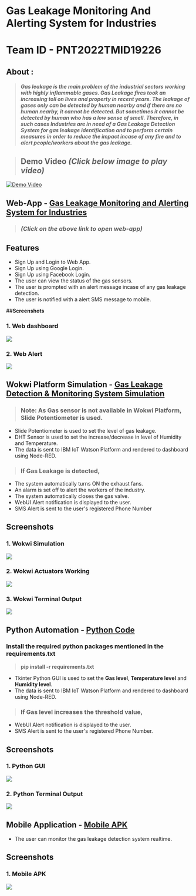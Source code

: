 # Gas Leakage Monitoring And Alerting System for Industries
# Team ID - PNT2022TMID19226

## **About :** 
> ##### Gas leakage is the main problem of the industrial sectors working with highly inflammable gases. Gas Leakage fires took an increasing toll on lives and property in recent years. The leakage of gases only can be detected by human nearby and if there are no human nearby, it cannot be detected. But sometimes it cannot be detected by human who has a low sense of smell. Therefore, in such cases Industries are in need of a Gas Leakage Detection System for gas leakage identification and to perform certain measures in order to reduce the impact incase of any fire and to alert people/workers about the gas leakage.

> ## **Demo Video** *(Click below image to play video)*
[![Demo Video](https://i.ibb.co/b35DM4Z/PNT2022-TMID19226.png)](https://github.com/IBM-EPBL/IBM-Project-5462-1658765976/blob/main/Final%20Deliverables/PNT2022TMID19226_Final-Demo.mp4)

## **Web-App -**  [Gas Leakage Monitoring and Alerting System for Industries](https://monitor-gas-leakage.web.app/)
> ### *(Click on the above link to open web-app)*
## **Features**
*   Sign Up and Login to Web App.
*   Sign Up using Google Login.
*   Sign Up using Facebook Login.
*   The user can view the status of the gas sensors.
*   The user is prompted with an alert message incase of any gas leakage detection.
*   The user is notified with a alert SMS message to mobile.


##**Screenshots**
### 1.   Web dashboard
![](https://raw.githubusercontent.com/IBM-EPBL/IBM-Project-5462-1658765976/main/Final%20Deliverables/Web%20App/Web%20Dashboard.png?raw=true)
### 2.   Web Alert
![](https://github.com/IBM-EPBL/IBM-Project-5462-1658765976/blob/main/Final%20Deliverables/Web%20App/Web%20Alert.png?raw=true)


## **Wokwi Platform Simulation -** [Gas Leakage Detection & Monitoring System Simulation](https://wokwi.com/projects/347054810744226388)

> ### Note: As Gas sensor is not available in Wokwi Platform, Slide Potentiometer is used.

*   Slide Potentiometer is used to set the level of gas leakage.
*   DHT Sensor is used to set the increase/decrease in level of Humidity and Temperature.
*  The data is sent to IBM IoT Watson Platform and rendered to dashboard using Node-RED.

> ### If Gas Leakage is detected,

*   The system automatically turns ON the exhaust fans. 
*   An alarm is set off to alert the workers of the industry. 
*   The system automatically closes the gas valve.
*   WebUI Alert notification is displayed to the user.
*   SMS Alert is sent to the user's registered Phone Number
## **Screenshots**
### 1.   Wokwi Simulation
![](https://github.com/IBM-EPBL/IBM-Project-5462-1658765976/blob/main/Final%20Deliverables/Wokwi%20Simulation/Wokwi%20Simulation.png?raw=true)
### 2.   Wokwi Actuators Working
![](https://github.com/IBM-EPBL/IBM-Project-5462-1658765976/blob/main/Final%20Deliverables/Wokwi%20Simulation/Valve%20Close%2C%20Alarm%2C%20Exhaust%20Fan.png?raw=true)
### 3.   Wokwi Terminal Output
![](https://github.com/IBM-EPBL/IBM-Project-5462-1658765976/blob/main/Final%20Deliverables/Wokwi%20Simulation/Wokwi%20Terminal%20Output.png?raw=true)



## **Python Automation -** [Python Code](https://github.com/IBM-EPBL/IBM-Project-5462-1658765976/blob/main/Project%20Development%20Phase/Sprint%201/PNT2022TMID19226%20-%20Python%20Automation/Python%20Automation%20Code.py)
### Install the required python packages mentioned in the requirements.txt
>  **pip install -r requirements.txt**

*   Tkinter Python GUI is used to set the **Gas level**, **Temperature level** and **Humidity level**. 
*   The data is sent to IBM IoT Watson Platform and rendered to dashboard using Node-RED.

> ### If Gas level increases the threshold value,

*   WebUI Alert notification is displayed to the user.
*   SMS Alert is sent to the user's registered Phone Number.
## **Screenshots**
### 1.   Python GUI
![](https://github.com/IBM-EPBL/IBM-Project-5462-1658765976/blob/main/Final%20Deliverables/Python%20Automation/Python%20GUI.png?raw=true)
### 2.   Python Terminal Output
![](https://github.com/IBM-EPBL/IBM-Project-5462-1658765976/blob/main/Final%20Deliverables/Python%20Automation/Python%20Code%20Terminal%20Output.png?raw=true)


## **Mobile Application -** [Mobile APK](https://github.com/IBM-EPBL/IBM-Project-5462-1658765976/raw/main/Project%20Development%20Phase/Sprint%204/PNT2022TMID19226.apk)

*   The user can monitor the gas leakage detection system realtime.

## **Screenshots**
### 1.   Mobile APK
![](https://github.com/IBM-EPBL/IBM-Project-5462-1658765976/blob/main/Final%20Deliverables/Mobile%20Application/Mobile%20App%20HTTP%20Request.jpg?raw=true)
